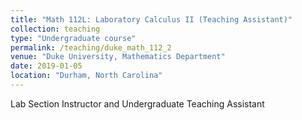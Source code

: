```yaml
---
title: "Math 112L: Laboratory Calculus II (Teaching Assistant)"
collection: teaching
type: "Undergraduate course"
permalink: /teaching/duke_math_112_2
venue: "Duke University, Mathematics Department"
date: 2019-01-05
location: "Durham, North Carolina"
---
```


Lab Section Instructor and Undergraduate Teaching Assistant
